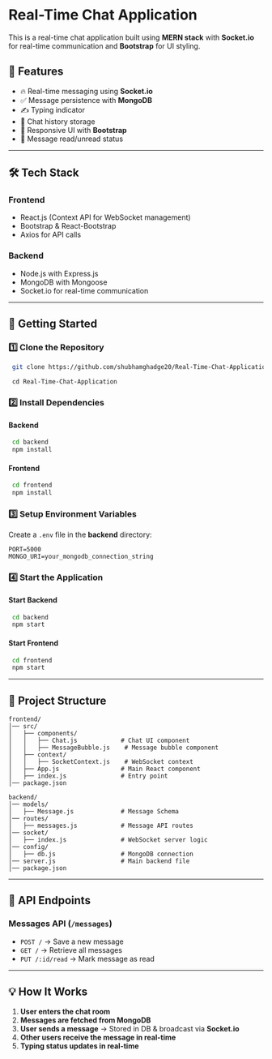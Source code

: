 # Real-Time Chat Application

This is a real-time chat application built using **MERN stack** with **Socket.io** for real-time communication and **Bootstrap** for UI styling.

## 📌 Features
- 🔥 Real-time messaging using **Socket.io**
- ✅ Message persistence with **MongoDB**
- ✍️ Typing indicator
- 📜 Chat history storage
- 🎨 Responsive UI with **Bootstrap**
- 🔄 Message read/unread status

---
## 🛠 Tech Stack
### **Frontend**
- React.js (Context API for WebSocket management)
- Bootstrap & React-Bootstrap
- Axios for API calls

### **Backend**
- Node.js with Express.js
- MongoDB with Mongoose
- Socket.io for real-time communication

---
## 🚀 Getting Started

### **1️⃣ Clone the Repository**
```sh
 git clone https://github.com/shubhamghadge20/Real-Time-Chat-Application.git
```
```
 cd Real-Time-Chat-Application
```

### **2️⃣ Install Dependencies**
#### **Backend**
```sh
 cd backend
 npm install
```
#### **Frontend**
```sh
 cd frontend
 npm install
```

### **3️⃣ Setup Environment Variables**
Create a `.env` file in the **backend** directory:
```
PORT=5000
MONGO_URI=your_mongodb_connection_string
```

### **4️⃣ Start the Application**
#### **Start Backend**
```sh
 cd backend
 npm start
```
#### **Start Frontend**
```sh
 cd frontend
 npm start
```

---
## 📂 Project Structure
```
frontend/
│── src/
│   ├── components/
│   │   ├── Chat.js            # Chat UI component
│   │   ├── MessageBubble.js    # Message bubble component
│   ├── context/
│   │   ├── SocketContext.js    # WebSocket context
│   ├── App.js                 # Main React component
│   ├── index.js               # Entry point
│── package.json

backend/
│── models/
│   ├── Message.js             # Message Schema
│── routes/
│   ├── messages.js            # Message API routes
│── socket/
│   ├── index.js               # WebSocket server logic
│── config/
│   ├── db.js                  # MongoDB connection
│── server.js                  # Main backend file
│── package.json
```

---
## 📡 API Endpoints
### **Messages API** (`/messages`)
- `POST /` → Save a new message
- `GET /` → Retrieve all messages
- `PUT /:id/read` → Mark message as read

---
## 💡 How It Works
1. **User enters the chat room**
2. **Messages are fetched from MongoDB**
3. **User sends a message** → Stored in DB & broadcast via **Socket.io**
4. **Other users receive the message in real-time**
5. **Typing status updates in real-time**



